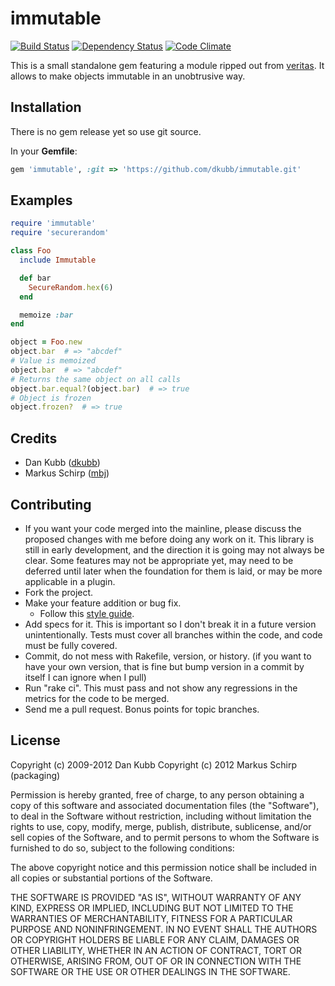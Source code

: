 immutable
=========

[![Build Status](https://secure.travis-ci.org/dkubb/immutable.png)](http://travis-ci.org/dkubb/immutable)
[![Dependency Status](https://gemnasium.com/dkubb/immutable.png)](https://gemnasium.com/dkubb/immutable)
[![Code Climate](https://codeclimate.com/badge.png)](https://codeclimate.com/github/dkubb/immutable)

This is a small standalone gem featuring a module ripped out from [veritas](https://github.com/dkubb/veritas).
It allows to make objects immutable in an unobtrusive way.

Installation
------------

There is no gem release yet so use git source.

In your **Gemfile**:

``` ruby
gem 'immutable', :git => 'https://github.com/dkubb/immutable.git'
```

Examples
--------

``` ruby
require 'immutable'
require 'securerandom'

class Foo
  include Immutable

  def bar
    SecureRandom.hex(6)
  end

  memoize :bar
end

object = Foo.new
object.bar  # => "abcdef"
# Value is memoized
object.bar  # => "abcdef"
# Returns the same object on all calls
object.bar.equal?(object.bar)  # => true
# Object is frozen
object.frozen?  # => true
```

Credits
-------

* Dan Kubb ([dkubb](https://github.com/dkubb))
* Markus Schirp ([mbj](https://github.com/mbj))

Contributing
-------------

* If you want your code merged into the mainline, please discuss the proposed changes with me before doing any work on it. This library is still in early development, and the direction it is going may not always be clear. Some features may not be appropriate yet, may need to be deferred until later when the foundation for them is laid, or may be more applicable in a plugin.
* Fork the project.
* Make your feature addition or bug fix.
  * Follow this [style guide](https://github.com/dkubb/styleguide).
* Add specs for it. This is important so I don't break it in a future version unintentionally. Tests must cover all branches within the code, and code must be fully covered.
* Commit, do not mess with Rakefile, version, or history. (if you want to have your own version, that is fine but bump version in a commit by itself I can ignore when I pull)
* Run "rake ci". This must pass and not show any regressions in the metrics for the code to be merged.
* Send me a pull request. Bonus points for topic branches.

License
-------

Copyright (c) 2009-2012 Dan Kubb
Copyright (c) 2012 Markus Schirp (packaging)

Permission is hereby granted, free of charge, to any person obtaining
a copy of this software and associated documentation files (the
"Software"), to deal in the Software without restriction, including
without limitation the rights to use, copy, modify, merge, publish,
distribute, sublicense, and/or sell copies of the Software, and to
permit persons to whom the Software is furnished to do so, subject to
the following conditions:

The above copyright notice and this permission notice shall be
included in all copies or substantial portions of the Software.

THE SOFTWARE IS PROVIDED "AS IS", WITHOUT WARRANTY OF ANY KIND,
EXPRESS OR IMPLIED, INCLUDING BUT NOT LIMITED TO THE WARRANTIES OF
MERCHANTABILITY, FITNESS FOR A PARTICULAR PURPOSE AND
NONINFRINGEMENT. IN NO EVENT SHALL THE AUTHORS OR COPYRIGHT HOLDERS BE
LIABLE FOR ANY CLAIM, DAMAGES OR OTHER LIABILITY, WHETHER IN AN ACTION
OF CONTRACT, TORT OR OTHERWISE, ARISING FROM, OUT OF OR IN CONNECTION
WITH THE SOFTWARE OR THE USE OR OTHER DEALINGS IN THE SOFTWARE.

